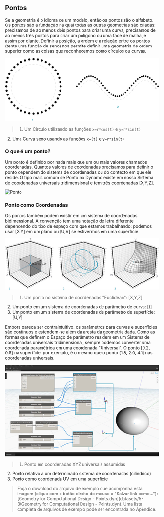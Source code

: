 

## Pontos

Se a geometria é o idioma de um modelo, então os pontos são o alfabeto. Os pontos são a fundação na qual todas as outras geometrias são criadas: precisamos de ao menos dois pontos para criar uma curva, precisamos de ao menos três pontos para criar um polígono ou uma face de malha, e assim por diante. Definir a posição, a ordem e a relação entre os pontos (tente uma função de seno) nos permite definir uma geometria de ordem superior como as coisas que reconhecemos como círculos ou curvas.

![Ponto para curva](images/5-3/PointsAsBuildingBlocks-1.jpg)

> 1. Um Círculo utilizando as funções ```x=r*cos(t)``` e ```y=r*sin(t)```
2. Uma Curva seno usando as funções ```x=(t)``` e ```y=r*sin(t)```

### O que é um ponto?

Um ponto é definido por nada mais que um ou mais valores chamados coordenadas. Quantos valores de coordenadas precisamos para definir o ponto dependem do sistema de coordenadas ou do contexto em que ele reside. O tipo mais comum de Ponto no Dynamo existe em nosso Sistema de coordenadas universais tridimensional e tem três coordenadas [X,Y,Z].

![Ponto](images/5-3/Point.jpg)

### Ponto como Coordenadas

Os pontos também podem existir em um sistema de coordenadas bidimensional. A convenção tem uma notação de letra diferente dependendo do tipo de espaço com que estamos trabalhando: podemos usar [X,Y] em um plano ou [U,V] se estivermos em uma superfície.

![Ponto como Coordenadas](images/5-3/Coordinates.jpg)

> 1. Um ponto no sistema de coordenadas "Euclidean": [X,Y,Z]
2. Um ponto em um sistema de coordenadas de parâmetro de curva: [t]
3. Um ponto em um sistema de coordenadas de parâmetro de superfície: [U,V]

Embora pareça ser contraintuitivo, os parâmetros para curvas e superfícies são contínuos e estendem-se além da aresta da geometria dada. Como as formas que definem o Espaço de parâmetro residem em um Sistema de coordenadas universais tridimensional, sempre podemos converter uma coordenada paramétrica em uma coordenada "Universal". O ponto [0.2, 0.5] na superfície, por exemplo, é o mesmo que o ponto [1.8, 2.0, 4.1] nas coordenadas universais.

![Pontos no Dynamo](images/5-3/Dynamo-Points.jpg)

> 1. Ponto em coordenadas XYZ universais assumidas
2. Ponto relativo a um determinado sistema de coordenadas (cilíndrico)
3. Ponto como coordenada UV em uma superfície
> Faça o download do arquivo de exemplo que acompanha esta imagem (clique com o botão direito do mouse e "Salvar link como..."): [Geometry for Computational Design - Points.dyn](datasets/5-3/Geometry for Computational Design - Points.dyn). Uma lista completa de arquivos de exemplo pode ser encontrada no Apêndice.

